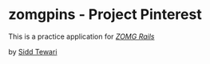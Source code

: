 # zomgpins - Project Pinterest 

This is a practice application for 
[*ZOMG Rails*](http://zomgpins.herokuapp.com/)

by [Sidd Tewari](http://siddtewari.com)
